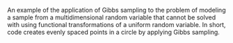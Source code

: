 An example of the application of Gibbs sampling to the problem of modeling a sample from a multidimensional random variable that cannot be solved with
using functional transformations of a uniform random variable. 
In short, code creates evenly spaced points in a circle by applying Gibbs sampling.
